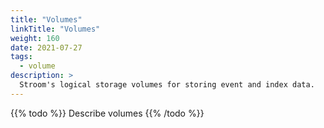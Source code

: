 ```yaml
---
title: "Volumes"
linkTitle: "Volumes"
weight: 160
date: 2021-07-27
tags:
  - volume
description: >
  Stroom's logical storage volumes for storing event and index data.
---
```


{{% todo %}}
Describe volumes
{{% /todo %}}
